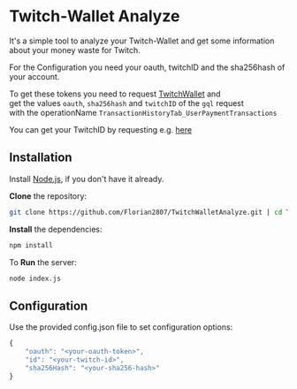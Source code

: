 # Twitch-Wallet Analyze
  

It's a simple tool to analyze your Twitch-Wallet and get some information   
about your money waste for Twitch.

For the Configuration you need your oauth, twitchID and the sha256hash of your account.

To get these tokens you need to request [TwitchWallet](https://twitch.tv/wallet) and  
get the values 
``oauth``, ``sha256hash`` and ``twitchID`` of the ``gql`` request   
with the operationName ``TransactionHistoryTab_UserPaymentTransactions``

You can get your TwitchID by requesting e.g. [here](https://api.ivr.fi/twitch/resolve/<YourUserName>)

## Installation

Install [Node.js](https://nodejs.org/), if you don't have it already.

**Clone** the repository:
```bash
git clone https://github.com/Florian2807/TwitchWalletAnalyze.git | cd TwitchWalletAnalyze
```
**Install** the dependencies:
```bash
npm install
```
To **Run** the server:
```bash
node index.js
```



## Configuration

Use the provided config.json file to set configuration options:

```js
{
    "oauth": "<your-oauth-token>", 
    "id": "<your-twitch-id>",
    "sha256Hash": "<your-sha256-hash>"
}
```